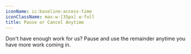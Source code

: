 ```yaml
---
iconName: ic:baseline-access-time
iconClassName: max-w-[35px] w-full
title: Pause or Cancel Anytime
---
```


Don't have enough work for us? Pause and use the remainder anytime you have more work coming in.